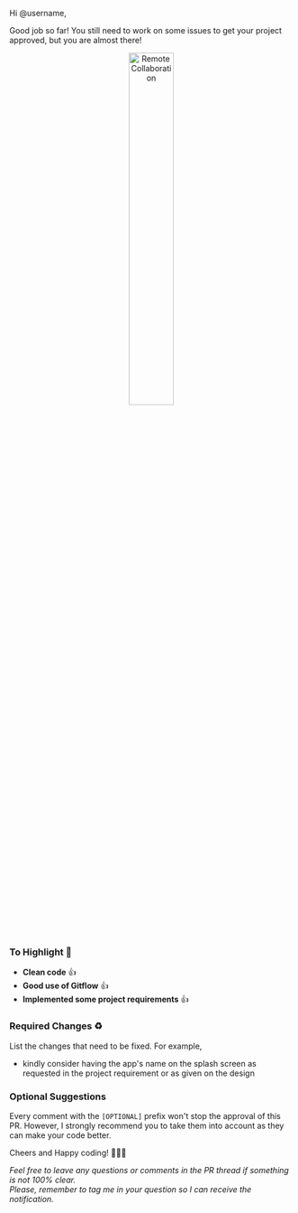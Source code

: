Hi @username,

Good job so far!
You still need to work on some issues to get your project approved, but you are almost there!

<div style="text-align:center;">
    <img src="https://camo.githubusercontent.com/7cf1ba8db9cd08f454a9651e48128c064a4440a59881658c8593a41a8de243f3/68747470733a2f2f6d656469612e67697068792e636f6d2f6d656469612f744b797263304e546c4563475764546870342f67697068792e676966" alt="Remote Collaboration" style="width:40%;">
</div>

### To Highlight 💯
- **Clean code** 👍
- **Good use of Gitflow** 👍
- **Implemented some project requirements** 👍

### Required Changes ♻️

List the changes that need to be fixed.
For example,

- kindly consider having the app's name on the splash screen as requested in the project requirement or as given on the design

### Optional Suggestions
Every comment with the `[OPTIONAL]` prefix won't stop the approval of this PR. However, I strongly recommend you to take them into account as they can make your code better.

Cheers and Happy coding! 👏👏👏

_Feel free to leave any questions or comments in the PR thread if something is not 100% clear.  
Please, remember to tag me in your question so I can receive the notification._